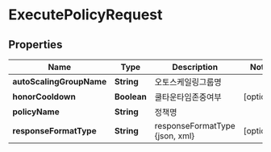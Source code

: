 
# ExecutePolicyRequest

## Properties
Name | Type | Description | Notes
------------ | ------------- | ------------- | -------------
**autoScalingGroupName** | **String** | 오토스케일링그룹명 | 
**honorCooldown** | **Boolean** | 쿨타운타임존중여부 |  [optional]
**policyName** | **String** | 정책명 | 
**responseFormatType** | **String** | responseFormatType {json, xml} |  [optional]




